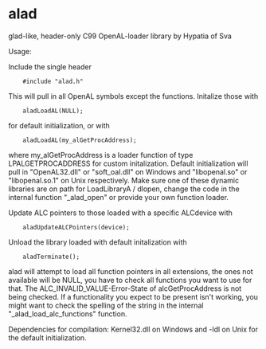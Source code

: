 # alad

glad-like, header-only C99 OpenAL-loader library by Hypatia of Sva

Usage:

Include the single header

        #include "alad.h"

This will pull in all OpenAL symbols except the functions. Initalize those with

        aladLoadAL(NULL);

for default initialization, or with

        aladLoadAL(my_alGetProcAddress);

where my_alGetProcAddress is a loader function of type LPALGETPROCADDRESS for custom initalization.
Default initialization will pull in "OpenAL32.dll" or "soft_oal.dll" on Windows and "libopenal.so" or "libopenal.so.1" on Unix respectively.
Make sure one of these dynamic libraries are on path for LoadLibraryA / dlopen, change the code in the internal function "_alad_open" or provide your own function loader.

Update ALC pointers to those loaded with a specific ALCdevice with

        aladUpdateALCPointers(device);

Unload the library loaded with default initalization with

        aladTerminate();


alad will attempt to load all function pointers in all extensions, the ones not available will be NULL, you have to check all functions you want to use for that.
The ALC_INVALID_VALUE-Error-State of alcGetProcAddress is not being checked.
If a functionality you expect to be present isn't working, you might want to check the spelling of the string in the internal "_alad_load_alc_functions" function.

Dependencies for compilation: Kernel32.dll on Windows and -ldl on Unix for the default initialization.
